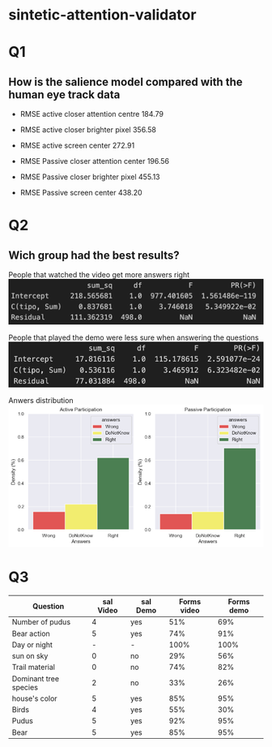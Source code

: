 # sintetic-attention-validator

# Q1

## How is the salience model compared with the human eye track data

- RMSE active closer attention centre 184.79
- RMSE active closer brighter pixel 356.58
- RMSE active screen center 272.91

- RMSE Passive closer attention center 196.56
- RMSE Passive closer brighter pixel 455.13
- RMSE Passive screen center 438.20

# Q2

## Wich group had the best results?

People that watched the video get more answers right
![ANOVA Right Answers](RightAns.png)

People that played the demo were less sure when answering the questions
![ANOVA dont know](DontKnow.png)

Anwers distribution
![graph](Answers.png)

# Q3

|Question             |sal Video|sal Demo|Forms video|Forms demo|
|---------------------|---------|--------|-----------|----------|
|Number of pudus      |4        |yes     |51%        |69%       |
|Bear action          |5        |yes     |74%        |91%       |
|Day or night         |-        |-       |100%       |100%      |
|sun on sky           |0        |no      |29%        |56%       |
|Trail material       |0        |no      |74%        |82%       |
|Dominant tree species|2        |no      |33%        |26%       |
|house's color        |5        |yes     |85%        |95%       |
|Birds                |4        |yes     |55%        |30%       |
|Pudus                |5        |yes     |92%        |95%       |
|Bear                 |5        |yes     |85%        |95%       |
